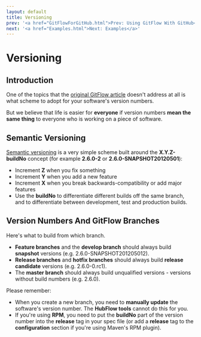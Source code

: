 ```yaml
---
layout: default
title: Versioning
prev: '<a href="GitFlowForGitHub.html">Prev: Using GitFlow With GitHub</a>'
next: '<a href="Examples.html">Next: Examples</a>'
---
```

# Versioning

## Introduction

One of the topics that the [original GitFlow article](http://nvie.com/posts/a-successful-git-branching-model/) doesn't address at all is what scheme to adopt for your software's version numbers.

But we believe that life is easier for __everyone__ if version numbers __mean the same thing__ to everyone who is working on a piece of software.

## Semantic Versioning

[Semantic versioning](http://semver.org) is a very simple scheme built around the __X.Y.Z-buildNo__ concept (for example __2.6.0-2__ or __2.6.0-SNAPSHOT20120501__):

* Increment __Z__ when you fix something
* Increment __Y__ when you add a new feature
* Increment __X__ when you break backwards-compatibility or add major features
* Use the __buildNo__ to differentiate different builds off the same branch, and to differentiate between development, test and production builds.

## Version Numbers And GitFlow Branches

Here's what to build from which branch.

* __Feature branches__ and the __develop branch__ should always build __snapshot__ versions (e.g. 2.6.0-SNAPSHOT201205012).
* __Release branches__ and __hotfix branches__ should always build __release candidate__ versions (e.g. 2.6.0-0.rc1).
* The __master branch__ should always build unqualified versions - versions without build numbers (e.g. 2.6.0).

<p><span class="label label-important">Please remember:</span></p>

* When you create a new branch, you need to __manually update__ the software's version number.  The __HubFlow tools__ cannot do this for you.
* If you're using __RPM__, you need to put the __buildNo__ part of the version number into the __release__ tag in your spec file (or add a __release__ tag to the __configuration__ section if you're using Maven's RPM plugin).